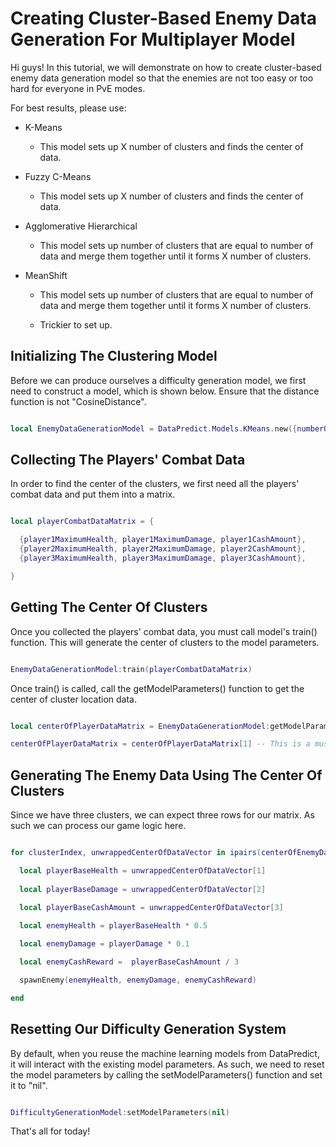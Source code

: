 # Creating Cluster-Based Enemy Data Generation For Multiplayer Model

Hi guys! In this tutorial, we will demonstrate on how to create cluster-based enemy data generation model so that the enemies are not too easy or too hard for everyone in PvE modes.

For best results, please use:

* K-Means

  * This model sets up X number of clusters and finds the center of data.

* Fuzzy C-Means

  * This model sets up X number of clusters and finds the center of data.

* Agglomerative Hierarchical

  * This model sets up number of clusters that are equal to number of data and merge them together until it forms X number of clusters.

* MeanShift

  * This model sets up number of clusters that are equal to number of data and merge them together until it forms X number of clusters.
 
  * Trickier to set up.

## Initializing The Clustering Model

Before we can produce ourselves a difficulty generation model, we first need to construct a model, which is shown below. Ensure that the distance function is not "CosineDistance".

```lua

local EnemyDataGenerationModel = DataPredict.Models.KMeans.new({numberOfClusters = 1, distanceFunction = "Euclidean"}) -- For this tutorial, we will assume that we will generate one type of enemy.

```

## Collecting The Players' Combat Data

In order to find the center of the clusters, we first need all the players' combat data and put them into a matrix.

```lua

local playerCombatDataMatrix = {

  {player1MaximumHealth, player1MaximumDamage, player1CashAmount},
  {player2MaximumHealth, player2MaximumDamage, player2CashAmount},
  {player3MaximumHealth, player3MaximumDamage, player3CashAmount},

}

```

## Getting The Center Of Clusters

Once you collected the players' combat data, you must call model's train() function. This will generate the center of clusters to the model parameters.

```lua

EnemyDataGenerationModel:train(playerCombatDataMatrix)

```

Once train() is called, call the getModelParameters() function to get the center of cluster location data.

```lua

local centerOfPlayerDataMatrix = EnemyDataGenerationModel:getModelParameters()

centerOfPlayerDataMatrix = centerOfPlayerDataMatrix[1] -- This is a must if you're using K-Means instead of Meanshift because K-Means stores the ModelParameters as a table of matrices.

```

## Generating The Enemy Data Using The Center Of Clusters

Since we have three clusters, we can expect three rows for our matrix. As such we can process our game logic here.

```lua

for clusterIndex, unwrappedCenterOfDataVector in ipairs(centerOfEnemyDataMatrix) do

  local playerBaseHealth = unwrappedCenterOfDataVector[1]
  
  local playerBaseDamage = unwrappedCenterOfDataVector[2]
  
  local playerBaseCashAmount = unwrappedCenterOfDataVector[3]

  local enemyHealth = playerBaseHealth * 0.5

  local enemyDamage = playerDamage * 0.1

  local enemyCashReward =  playerBaseCashAmount / 3

  spawnEnemy(enemyHealth, enemyDamage, enemyCashReward)

end

```

## Resetting Our Difficulty Generation System

By default, when you reuse the machine learning models from DataPredict, it will interact with the existing model parameters. As such, we need to reset the model parameters by calling the setModelParameters() function and set it to "nil".

```lua

DifficultyGenerationModel:setModelParameters(nil)

```

That's all for today!
